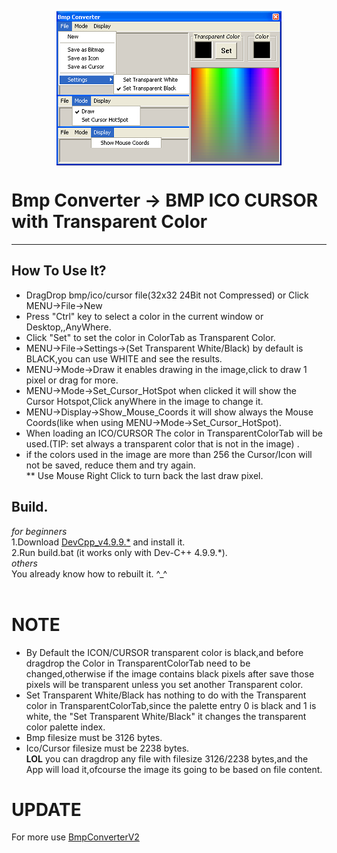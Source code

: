 <p align="center">
<img align="center" width="360" height="247" src="https://raw.githubusercontent.com/AM71113363/BmpConverter/master/info.png">
</p>

# Bmp Converter -> BMP ICO CURSOR with Transparent Color
-----

## How To Use It?<br>
* DragDrop bmp/ico/cursor file(32x32 24Bit not Compressed) or Click MENU->File->New<br>
* Press "Ctrl" key to select a color in the current window or Desktop,,AnyWhere.<br>
* Click "Set" to set the color in ColorTab as Transparent Color.<br>
* MENU->File->Settings->(Set Transparent White/Black) by default is BLACK,you can use WHITE and see the results.<br>
* MENU->Mode->Draw it enables drawing in the image,click to draw 1 pixel or drag for more.<br>
* MENU->Mode->Set_Cursor_HotSpot when clicked it will show the Cursor Hotspot,Click anyWhere in the image to change it.<br>
* MENU->Display->Show_Mouse_Coords it will show always the Mouse Coords(like when using MENU->Mode->Set_Cursor_HotSpot).<br>
* When loading an ICO/CURSOR The color in TransparentColorTab will be used.(TIP: set always a transparent color that is not in the image) .<br>
* if the colors used in the image are more than 256 the Cursor/Icon will not be saved, reduce them and try again.<br>
** Use Mouse Right Click to turn back the last draw pixel.<br>

## Build.
_for beginners_ <br>
1.Download [DevCpp_v4.9.9.*](http://www.bloodshed.net/) and install it.<br>
2.Run build.bat (it works only with Dev-C++ 4.9.9.*).<br>
_others_ <br>
You already know how to rebuilt it. ^_^<br>
<br>

# NOTE
* By Default the ICON/CURSOR transparent color is black,and before dragdrop the Color in TransparentColorTab need to be changed,otherwise 
if the image contains black pixels after save those pixels will be transparent unless you set another Transparent color.<br>
* Set Transparent White/Black has nothing to do with the Transparent color in TransparentColorTab,since the palette entry 0 is black and 1 is white,
the "Set Transparent White/Black" it changes the transparent color palette index.<br>
* Bmp filesize must be 3126 bytes.<br>
* Ico/Cursor filesize must be 2238 bytes.<br>
**LOL** you can dragdrop any file with filesize 3126/2238 bytes,and the App will load it,ofcourse the image its going to be based on file content.<br>

# UPDATE
For more use [BmpConverterV2](https://github.com/AM71113363/BmpConverterV2)<br>

